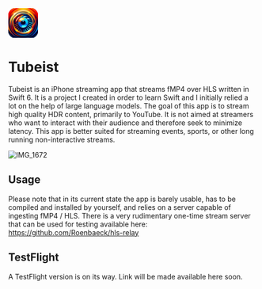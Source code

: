 <img src="https://github.com/Roenbaeck/tubeist/blob/fc0e19a948d7ddbfaa99898cddda9e45a8d611f2/Tubeist/Assets.xcassets/AppIcon.appiconset/Tubeist.png" alt="Tubeist logo" width="60" height="60">

# Tubeist
Tubeist is an iPhone streaming app that streams fMP4 over HLS written in Swift 6. It is a project I created in order to learn Swift and I initially relied a lot on the help of large language models. The goal of this app is to stream high quality HDR content, primarily to YouTube. It is not aimed at streamers who want to interact with their audience and therefore seek to minimize latency. This app is better suited for streaming events, sports, or other long running non-interactive streams.

![IMG_1672](https://github.com/user-attachments/assets/1aaf675e-124e-4221-b3f9-ca04c6c6b9dc)

## Usage
Please note that in its current state the app is barely usable, has to be compiled and installed by yourself, and relies on a server capable of ingesting fMP4 / HLS. There is a very rudimentary one-time stream server that can be used for testing available here: https://github.com/Roenbaeck/hls-relay

## TestFlight
A TestFlight version is on its way. Link will be made available here soon.

